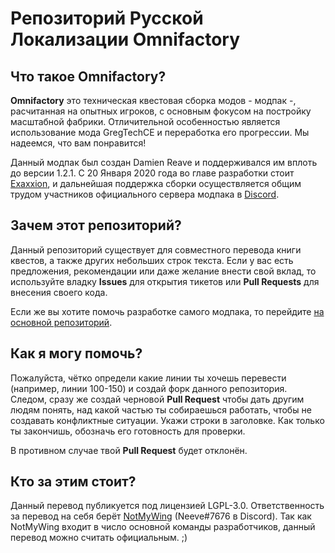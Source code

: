 # Репозиторий Русской Локализации Omnifactory
## Что такое Omnifactory?
**Omnifactory** это техническая квестовая сборка модов - модпак -, расчитанная на опытных игроков, с основным фокусом на постройку масштабной фабрики. Отличительной особенностью является использование мода GregTechCE и переработка его прогрессии. Мы надеемся, что вам понравится!

Данный модпак был создан Damien Reave и поддерживался им вплоть до версии 1.2.1. С 20 Января 2020 года во главе разработки стоит [Exaxxion](https://github.com/Exaxxion), и дальнейшая поддержка сборки осуществляется общим трудом участников официального сервера модпака в [Discord](https://discord.gg/jEEq7u5).

## Зачем этот репозиторий?

Данный репозиторий существует для совместного перевода книги квестов, а также других небольших строк текста. Если у вас есть предложения, рекомендации или даже желание внести свой вклад, то используйте владку **Issues** для открытия тикетов или **Pull Requests** для внесения своего кода.

Если же вы хотите помочь разработке самого модпака, то перейдите [на основной репозиторий](https://github.com/OmnifactoryDevs/Omnifactory).

## Как я могу помочь?

Пожалуйста, чётко определи какие линии ты хочешь перевести (например, линии 100-150) и создай форк данного репозитория. Следом, сразу же создай черновой **Pull Request** чтобы дать другим людям понять, над какой частью ты собираешься работать, чтобы не создавать конфликтные ситуации. Укажи строки в заголовке. Как только ты закончишь, обозначь его готовность для проверки.

В противном случае твой **Pull Request** будет отклонён.

## Кто за этим стоит?

Данный перевод публикуется под лицензией LGPL-3.0. Ответственность за перевод на себя берёт [NotMyWing](https://github.com/NotMyWing) (Neeve#7676 в Discord). Так как NotMyWing входит в число основной команды разработчиков, данный перевод можно считать официальным. ;)
